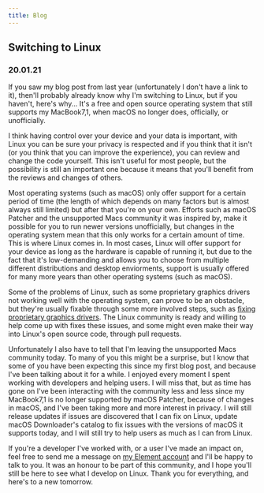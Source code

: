 ```yaml
---
title: Blog
---
```



## Switching to Linux
### 20.01.21

If you saw my blog post from last year (unfortunately I don't have a link to it), then'll probably already know why I'm switching to Linux, but if you haven't, here's why... It's a free and open source operating system that still supports my MacBook7,1, when macOS no longer does, officially, or unofficially.

I think having control over your device and your data is important, with Linux you can be sure your privacy is respected and if you think that it isn't (or you think that you can improve the experience), you can review and change the code yourself. This isn't useful for most people, but the possibility is still an important one because it means that you'll benefit from the reviews and changes of others.

Most operating systems (such as macOS) only offer support for a certain period of time (the length of which depends on many factors but is almost always still limited) but after that you're on your own. Efforts such as macOS Patcher and the unsupported Macs community it was inspired by, make it possible for you to run newer versions unofficially, but changes in the operating system mean that this only works for a certain amount of time. This is where Linux comes in. In most cases, Linux will offer support for your device as long as the hardware is capable of running it, but due to the fact that it's low-demanding and allows you to choose from multiple different distributions and desktop enviorments, support is usually offered for many more years than other operating systems (such as macOS).

Some of the problems of Linux, such as some proprietary graphics drivers not working well with the operating system, can prove to be an obstacle, but they're usually fixable through some more involved steps, such as [fixing proprietary graphics drivers](/blog/201220/fixing-proprietary-graphics-drivers.md). The Linux community is ready and willing to help come up with fixes these issues, and some might even make their way into Linux's open source code, through pull requests.

Unfortunately I also have to tell that I'm leaving the unsupported Macs community today. To many of you this might be a surprise, but I know that some of you have been expecting this since my first blog post, and because I've been talking about it for a while. I enjoyed every moment I spent working with developers and helping users. I will miss that, but as time has gone on I've been interacting with the community less and less since my MacBook7,1 is no longer supported by macOS Patcher, because of changes in macOS, and I've been taking more and more interest in privacy. I will still release updates if issues are discovered that I can fix on Linux, update macOS Downloader's catalog to fix issues with the versions of macOS it supports today, and I will still try to help users as much as I can from Linux. 

If you're a developer I've worked with, or a user I've made an impact on, feel free to send me a message on [my Element account](https://matrix.to/#/@juliannfairfax:matrix.org) and I'll be happy to talk to you. It was an honour to be part of this community, and I hope you'll still be here to see what I develop on Linux. Thank you for everything, and here's to a new tomorrow.